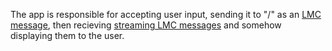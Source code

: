 The app is responsible for accepting user input, sending it to "/" as an [LMC message](https://docs.openinterpreter.com/protocols/lmc-messages), then recieving [streaming LMC messages](https://docs.openinterpreter.com/guides/streaming-response) and somehow displaying them to the user.
